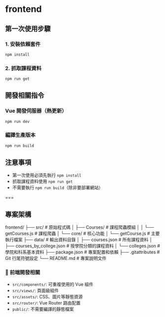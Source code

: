 # frontend

## 第一次使用步驟

### 1. 安裝依賴套件
```sh
npm install
```

### 2. 抓取課程資料
```sh
npm run get
```

## 開發相關指令

### Vue 開發伺服器（熱更新）
```sh
npm run dev
```

### 編譯生產版本
```sh
npm run build
```

## 注意事項
- 第一次使用必須先執行 `npm install`
- 抓取課程資料使用 `npm run get`
- 不需要執行 `npm run build`（除非要部署網站）

===

## 專案架構
frontend/
├── src/                     # 原始程式碼
│   ├── Courses/            # 課程爬蟲模組
│   │   └── getCourses.js   # 課程爬蟲
│   └── core/               # 核心功能
│       └── getCourse.js    # 主要執行檔案
├── data/                   # 輸出資料目錄
│   ├── courses.json        # 所有課程資料
│   ├── courses_by_college.json # 按學院分類的課程資料
│   └── colleges.json       # 學院和科系基本資料
├── package.json            # 專案配置和依賴
├── .gitattributes         # Git 行尾符號設定
└── README.md              # 專案說明文件

### 🎨 **前端開發相關**
- `src/components/`: 可重複使用的 Vue 組件
- `src/views/`: 頁面級組件
- `src/assets/`: CSS、圖片等靜態資源
- `src/router/`: Vue Router 路由配置
- `public/`: 不需要編譯的靜態檔案